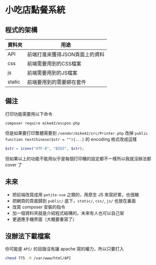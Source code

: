 # 小吃店點餐系統

## 程式的架構

| 資料夾 | 用途                       |
|--------|---------------------------|
| API    |前端打進來獲得JSON頁面上的資料|
| css    |前端需要用到的CSS檔案        |
| js     |前端需要用到的JS檔案         |
| static |前端要用到的需要綁在套件     |

## 備注

打印功能需要用以下命令

```
composer require mike42/escpos-php
```

但是如果要打印繁體需要到 `/vendor/mike42/src/Printer.php` 改掉 `public function textChinese($str = ""){...}` 的 encoding 格式改成這樣

```php
$str = iconv("UTF-8", "BIG5", $str);
```

但如果以上的功能不能用似乎是每個打印機的設定都不一樣所以我就沒辦法都 cover 了

## 未來

- 把前端改寫成用 `petite-vue` 之類的，用原生 JS 來寫好累，也很醜
- 把網頁的頁面歸到 `public/` 底下，`static/`, `css/`, `js/` 也放在裏面
- 改寫 composer 安裝的指令
- 加一個資料夾就是介紹程式結構的，未來有人也可以自己架
- 更適應手機界面（大概要重寫了）

## 沒辦法下載檔案

你可能是 `API/` 的目錄沒有讓 apache 寫的權力，所以只要打入

```sh
chmod 775 -R /var/www/html/API
```